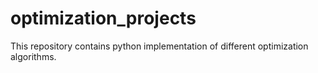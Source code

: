 # optimization_projects

This repository contains python implementation of different optimization algorithms. 
